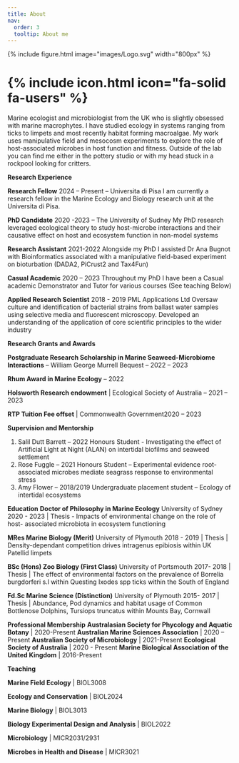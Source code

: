 ```yaml
---
title: About
nav:
  order: 3
  tooltip: About me
---
```

{%
  include figure.html
  image="images/Logo.svg"
  width="800px"
%}
# {% include icon.html icon="fa-solid fa-users" %}


Marine ecologist and microbiologist from the UK who is slightly obsessed with marine macrophytes. I have studied ecology in systems ranging from ticks to limpets and most recently habitat forming macroalgae. My work uses manipulative field and mesocosm experiments to explore the role of host-associated microbes in host function and fitness. Outside of the lab you can find me either in the pottery studio or with my head stuck in a rockpool looking for critters.


**Research Experience**

**Research Fellow** 2024 – Present – Universita di Pisa
I am currently a research fellow in the Marine Ecology and Biology research unit at the Universita di Pisa. 

**PhD Candidate** 
2020 -2023 – The University of Sudney
My PhD research leveraged ecological theory to study host-microbe interactions and their causative effect on host and ecosystem 
function in non-model systems

  **Research Assistant** 
  2021-2022
Alongside my PhD I assisted Dr Ana Bugnot with Bioinformatics associated with a manipulative field-based experiment on 
bioturbation (DADA2, PiCrust2 and Tax4Fun)

  **Casual Academic** 
  2020 – 2023
Throughout my PhD I have been a Casual academic Demonstrator and Tutor for various courses (See teaching Below)

**Applied Research Scientist**
2018 - 2019 PML Applications Ltd 
Oversaw culture and identification of bacterial strains from ballast water samples using selective media and fluorescent microscopy. 
Developed an understanding of the application of core scientific principles to the wider industry

**Research Grants and Awards**

**Postgraduate Research Scholarship in Marine Seaweed-Microbiome Interactions** – William George Murrell Bequest – 2022 – 2023

**Rhum Award in Marine Ecology** – 2022

**Holsworth Research endowment** | Ecological Society of Australia – 2021 – 2023

**RTP Tuition Fee offset**  | Commonwealth Government2020 – 2023

**Supervision and Mentorship**
1. Salil Dutt Barrett – 2022 Honours Student - Investigating the effect of Artificial Light at Night (ALAN) on 
intertidal biofilms and seaweed settlement 
2. Rose Fuggle – 2021 Honours Student – Experimental evidence root-associated microbes mediate seagrass 
response to environmental stress
3. Amy Flower – 2018/2019 Undergraduate placement student – Ecology of intertidal ecosystems

**Education** 
**Doctor of Philosophy in Marine Ecology**
University of Sydney 2020 - 2023 |
Thesis - Impacts of environmental change on the role of host- associated microbiota in ecosystem functioning 

**MRes Marine Biology (Merit)**
University of Plymouth 2018 - 2019 |
Thesis | Density-dependant competition drives intragenus epibiosis within UK Patellid limpets 

**BSc (Hons) Zoo Biology (First Class)**
University of Portsmouth 2017- 2018 |
Thesis | The effect of environmental factors on the prevalence of Borrelia burgdorferi s.l within Questing Ixodes spp ticks within the
South of England 

**Fd.Sc Marine Science (Distinction)**
University of Plymouth 2015- 2017 |
Thesis | Abundance, Pod dynamics and habitat usage of Common Bottlenose Dolphins, Tursiops truncatus within Mounts Bay, 
Cornwall

**Professional Membership** 
**Australasian Society for Phycology and Aquatic Botany** | 2020-Present
**Australian Marine Sciences Association** | 2020 – Present
**Australian Society of Microbiology** | 2021-Present
**Ecological Society of Australia** | 2020 - Present
**Marine Biological Association of the United Kingdom** | 2016-Present

**Teaching** 

**Marine Field Ecology** | BIOL3008

**Ecology and Conservation** | BIOL2024 

**Marine Biology** | BIOL3013

**Biology Experimental Design and Analysis** | BIOL2022

**Microbiology** | MICR2031/2931

**Microbes in Health and Disease** | MICR3021
